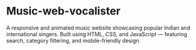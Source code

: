 # Music-web-vocalister
A responsive and animated music website showcasing popular Indian and international singers. Built using HTML, CSS, and JavaScript — featuring search, category filtering, and mobile-friendly design.
